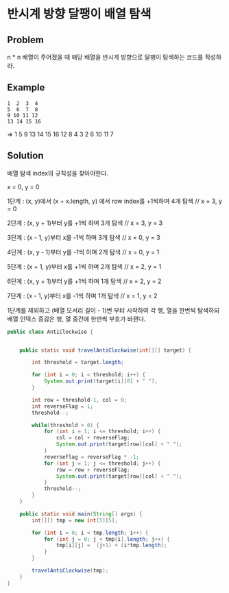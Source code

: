 반시계 방향 달팽이 배열 탐색
===================================

## Problem
n * n 배열이 주어졌을 때 해당 배열을 반시계 방향으로 달팽이 탐색하는 코드를 작성하라.

## Example
```
1  2  3  4
5  6  7  8
9 10 11 12
13 14 15 16
```
=> 1 5 9 13 14 15 16 12 8 4 3 2 6 10 11 7

## Solution

배열 탐색 index의 규칙성을 찾아야한다.

x = 0, y = 0

1단계 : (x, y)에서 (x + x.length, y) 에서 row index를 +1씩하며 4개 탐색 // x = 3, y = 0

2단계 : (x, y + 1)부터 y를 +1씩 하며 3개 탐색 // x = 3, y = 3

3단계 : (x - 1, y)부터 x를 -1씩 하며 3개 탐색 // x = 0, y = 3

4단계 : (x, y - 1)부터 y를 -1씩 하며 2개 탐색 // x = 0, y = 1

5단계 : (x + 1, y)부터 x를 +1씩 하며 2개 탐색 // x = 2, y = 1

6단계 : (x, y + 1)부터 y를 +1씩 하며 1개 탐색 // x = 2, y = 2

7단계 : (x - 1, y)부터 x를 -1씩 하며 1개 탐색 // x = 1, y = 2

1단계를 제외하고 (배열 모서리 길이 - 1)번 부터 시작하여 각 행, 열을 한번씩 탐색하되 배열 인덱스 증감은 행, 열 중간에 한번씩 부호가 바뀐다.

```java
public class AntiClockwise {


    public static void travelAntiClockwise(int[][] target) {

        int threshold = target.length;

        for (int i = 0; i < threshold; i++) {
            System.out.print(target[i][0] + " ");
        }

        int row = threshold-1, col = 0;
        int reverseFlag = 1;
        threshold--;

        while(threshold > 0) {
            for (int i = 1; i <= threshold; i++) {
                col = col + reverseFlag;
                System.out.print(target[row][col] + " ");
            }
            reverseFlag = reverseFlag * -1;
            for (int j = 1; j <= threshold; j++) {
                row = row + reverseFlag;
                System.out.print(target[row][col] + " ");
            }
            threshold--;
        }
    }

    public static void main(String[] args) {
        int[][] tmp = new int[5][5];

        for (int i = 0; i < tmp.length; i++) {
            for (int j = 0; j < tmp[i].length; j++) {
                tmp[i][j] =  (j+1) + (i*tmp.length);
            }
        }

        travelAntiClockwise(tmp);
    }
}

```